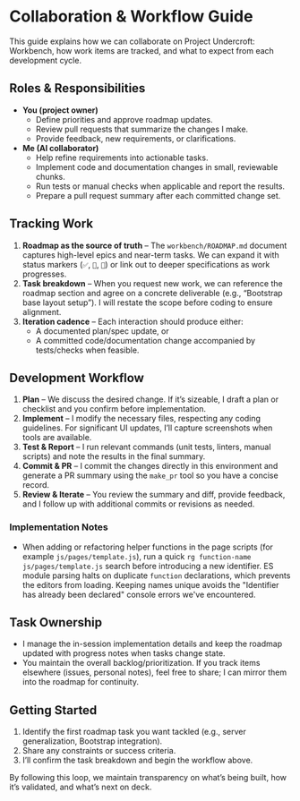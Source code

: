 # Collaboration & Workflow Guide

This guide explains how we can collaborate on Project Undercroft: Workbench, how work items are tracked, and what to expect from each development cycle.

## Roles & Responsibilities

- **You (project owner)**
  - Define priorities and approve roadmap updates.
  - Review pull requests that summarize the changes I make.
  - Provide feedback, new requirements, or clarifications.
- **Me (AI collaborator)**
  - Help refine requirements into actionable tasks.
  - Implement code and documentation changes in small, reviewable chunks.
  - Run tests or manual checks when applicable and report the results.
  - Prepare a pull request summary after each committed change set.

## Tracking Work

1. **Roadmap as the source of truth** – The `workbench/ROADMAP.md` document captures high-level epics and near-term tasks. We can expand it with status markers (`✅`, `🚧`, `📝`) or link out to deeper specifications as work progresses.
2. **Task breakdown** – When you request new work, we can reference the roadmap section and agree on a concrete deliverable (e.g., “Bootstrap base layout setup”). I will restate the scope before coding to ensure alignment.
3. **Iteration cadence** – Each interaction should produce either:
   - A documented plan/spec update, or
   - A committed code/documentation change accompanied by tests/checks when feasible.

## Development Workflow

1. **Plan** – We discuss the desired change. If it’s sizeable, I draft a plan or checklist and you confirm before implementation.
2. **Implement** – I modify the necessary files, respecting any coding guidelines. For significant UI updates, I’ll capture screenshots when tools are available.
3. **Test & Report** – I run relevant commands (unit tests, linters, manual scripts) and note the results in the final summary.
4. **Commit & PR** – I commit the changes directly in this environment and generate a PR summary using the `make_pr` tool so you have a concise record.
5. **Review & Iterate** – You review the summary and diff, provide feedback, and I follow up with additional commits or revisions as needed.

### Implementation Notes

- When adding or refactoring helper functions in the page scripts (for example `js/pages/template.js`), run a quick `rg function-name js/pages/template.js` search before introducing a new identifier. ES module parsing halts on duplicate `function` declarations, which prevents the editors from loading. Keeping names unique avoids the "Identifier has already been declared" console errors we've encountered.

## Task Ownership

- I manage the in-session implementation details and keep the roadmap updated with progress notes when tasks change state.
- You maintain the overall backlog/prioritization. If you track items elsewhere (issues, personal notes), feel free to share; I can mirror them into the roadmap for continuity.

## Getting Started

1. Identify the first roadmap task you want tackled (e.g., server generalization, Bootstrap integration).
2. Share any constraints or success criteria.
3. I’ll confirm the task breakdown and begin the workflow above.

By following this loop, we maintain transparency on what’s being built, how it’s validated, and what’s next on deck.
